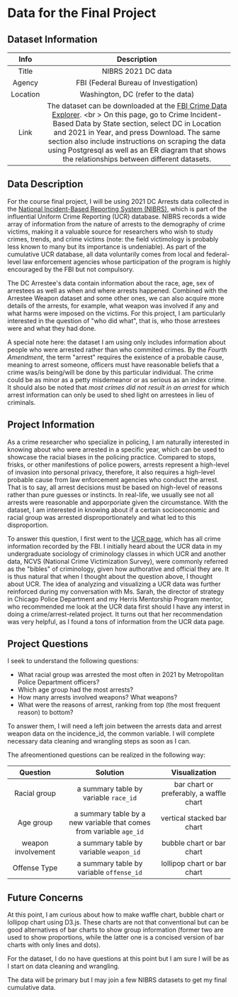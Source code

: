 
# Data for the Final Project

## Dataset Information 

| Info | Description |
| :---: | :----------: |
| Title | NIBRS 2021 DC data |
| Agency | FBI (Federal Bureau of Investigation) |
| Location | Washington, DC (refer to the data) |
| Link | The dataset can be downloaded at the [FBI Crime Data Explorer](https://crime-data-explorer.app.cloud.gov/pages/downloads). <br \> On this page, go to Crime Incident-Based Data by State section, select DC in Location and 2021 in Year, and press Download. The same section also include instructions on scraping the data using Postgresql as well as an ER diagram that shows the relationships between different datasets.|
  

## Data Description

For the course final project, I will be using 2021 DC Arrests data collected in the [National Incident-Based Reporting System (NIBRS)](https://www.fbi.gov/how-we-can-help-you/need-an-fbi-service-or-more-information/ucr/nibrs), which is part of the influential Uniform Crime Reporting (UCR) database. NIBRS records a wide array of information from the nature of arrests to the demography of crime victims, making it a valuable source for researchers who wish to study crimes, trends, and crime victims (note: the field victimology is probably less known to many but its importance is undeniable). As part of the cumulative UCR database, all data voluntarily comes from local and federal-level law enforcement agencies whose participation of the program is highly encouraged by the FBI but not compulsory. 

The DC Arrestee's data contain information about the race, age, sex of arrestees as well as when and where arrests happened. Combined with the Arrestee Weapon dataset and some other ones, we can also acquire more details of the arrests, for example, what weapon was involved if any and what harms were imposed on the victims. For this project, I am particularly interested in the question of "who did what", that is, who those arrestees were and what they had done.

A special note here: the dataset I am using only includes information about people who were arrested rather than who commited crimes. By the *Fourth Amendment*, the term "arrest" requires the existence of a probable cause, meaning to arrest someone, officers must have reasonable beliefs that a crime was/is being/will be done by this particular individual. The crime could be as minor as a petty misdemeanor or as serious as an index crime. It should also be noted that *most crimes did not result in an arrest* for which arrest information can only be used to shed light on arrestees in lieu of criminals.  

## Project Information 

As a crime researcher who specialize in policing, I am naturally interested in knowing about who were arrested in a specific year, which can be used to showcase the racial biases in the policing practice. Compared to stops, frisks, or other manifestions of police powers, arrests represent a high-level of invasion into personal privacy, therefore, it also requires a high-level probable cause from law enforcement agencies who conduct the arrest. That is to say, all arrest decisions must be based on high-level of reasons rather than pure guesses or instincts. In real-life, we usually see not all arrests were reasonable and apporporiate given the circumstance. With the dataset, I am interested in knowing about if a certain socioeconomic and racial group was arrested disproportionately and what led to this disproportion.   

To answer this question, I first went to the [UCR page](https://www.fbi.gov/how-we-can-help-you/need-an-fbi-service-or-more-information/ucr), which has all crime information recorded by the FBI. I initially heard about the UCR data in my undergraduate sociology of criminology classes in which UCR and another data, NCVS (National Crime Victimization Survey), were commonly referred as the "bibles" of criminology, given how authorative and official they are. It is thus natural that when I thought about the question above, I thought about UCR. The idea of analyzing and visualizing a UCR data was further reinforced during my conversation with Ms. Sarah, the director of strategy in Chicago Police Department and my Herris Mentorship Program mentor, who recommended me look at the UCR data first should I have any interst in doing a crime/arrest-related project. It turns out that her recommendation was very helpful, as I found a tons of information from the UCR data page. 

## Project Questions 

I seek to understand the following questions:
- What racial group was arrested the most often in 2021 by Metropolitan Police Department officers?
- Which age group had the most arrests?
- How many arrests involved weapons? What weapons?
- What were the reasons of arrest, ranking from top (the most frequent reason) to bottom? 

To answer them, I will need a left join between the arrests data and arrest weapon data on the incidence_id, the common variable. I will complete necessary data cleaning and wrangling steps as soon as I can.  

The afreomentioned questions can be realized in the following way:

| Question | Solution | Visualization |
| :---: | :---: | :---: |
| Racial group| a summary table by variable `race_id`| bar chart or preferably, a waffle chart | 
| Age group | a summary table by a new variable that comes from variable `age_id` |vertical stacked bar chart |
| weapon involvement | a summary table by variable `weapon_id` | bubble chart or bar chart|
| Offense Type | a summary table by variable `offense_id` | lollipop chart or bar chart|

## Future Concerns

At this point, I am curious about how to make waffle chart, bubble chart or lollipop chart using D3.js. These charts are not that conventional but can be good alternatives of bar charts to show group information (former two are used to show proportions, while the latter one is a concised version of bar charts with only lines and dots). 

For the dataset, I do no have questions at this point but I am sure I will be as I start on data cleaning and wrangling. 

The data will be primary but I may join a few NIBRS datasets to get my final cumulative data. 
